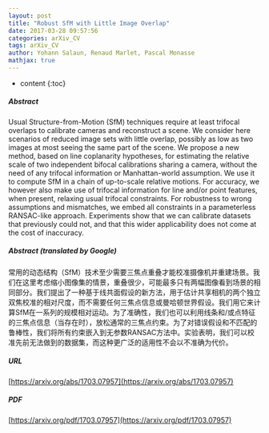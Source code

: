 ```yaml
---
layout: post
title: "Robust SfM with Little Image Overlap"
date: 2017-03-28 09:57:56
categories: arXiv_CV
tags: arXiv_CV
author: Yohann Salaun, Renaud Marlet, Pascal Monasse
mathjax: true
---
```


* content
{:toc}

##### Abstract
Usual Structure-from-Motion (SfM) techniques require at least trifocal overlaps to calibrate cameras and reconstruct a scene. We consider here scenarios of reduced image sets with little overlap, possibly as low as two images at most seeing the same part of the scene. We propose a new method, based on line coplanarity hypotheses, for estimating the relative scale of two independent bifocal calibrations sharing a camera, without the need of any trifocal information or Manhattan-world assumption. We use it to compute SfM in a chain of up-to-scale relative motions. For accuracy, we however also make use of trifocal information for line and/or point features, when present, relaxing usual trifocal constraints. For robustness to wrong assumptions and mismatches, we embed all constraints in a parameterless RANSAC-like approach. Experiments show that we can calibrate datasets that previously could not, and that this wider applicability does not come at the cost of inaccuracy.

##### Abstract (translated by Google)
常用的动态结构（SfM）技术至少需要三焦点重叠才能校准摄像机并重建场景。我们在这里考虑缩小图像集的情景，重叠很少，可能最多只有两幅图像看到场景的相同部分。我们提出了一种基于线共面假设的新方法，用于估计共享相机的两个独立双焦校准的相对尺度，而不需要任何三焦点信息或曼哈顿世界假设。我们用它来计算SfM在一系列的规模相对运动。为了准确性，我们也可以利用线条和/或点特征的三焦点信息（当存在时），放松通常的三焦点约束。为了对错误假设和不匹配的鲁棒性，我们将所有约束嵌入到无参数RANSAC方法中。实验表明，我们可以校准先前无法做到的数据集，而这种更广泛的适用性不会以不准确为代价。

##### URL
[https://arxiv.org/abs/1703.07957](https://arxiv.org/abs/1703.07957)

##### PDF
[https://arxiv.org/pdf/1703.07957](https://arxiv.org/pdf/1703.07957)


